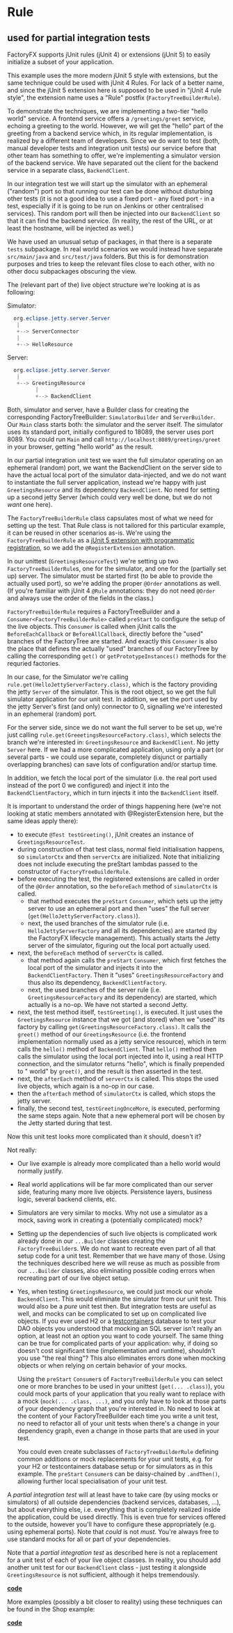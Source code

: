 # Rule
## used for partial integration tests 
FactoryFX supports jUnit rules (jUnit 4) or extensions (jUnit 5) to easily initialize a 
subset of your application.

This example uses the more modern jUnit 5 style with extensions, but the same technique could be used
with jUnit 4 Rules. For lack of a better name, and since the jUnit 5 extension here is supposed to be
used in "jUnit 4 rule style", the extension name uses a "Rule" postfix (`FactoryTreeBuilderRule`).

To demonstrate the techniques, we are implementing a two-tier "hello world" service. A frontend service
offers a `/greetings/greet` service, echoing a greeting to the world. However, we will get the "hello" part
of the greeting from a backend service which, in its regular implementation, is realized by a different
team of developers. Since we do want to test (both, manual developer tests and integration unit tests) our
service before that other team has something to offer, we're implementing a simulator version of the backend
service. We have separated out the client for the backend service in a separate class, `BackendClient`.

In our integration test we will start up the simulator with an ephemeral ("random") port so that running
our test can be done without disturbing other tests (it is not a good idea to use a fixed port - any fixed
port - in a test, especially if it is going to be run on Jenkins or other centralised services). This
random port will then be injected into our `BackendClient` so that it can find the backend service.
(In reality, the rest of the URL, or at least the hostname, will be injected as well.)

We have used an unusual setup of packages, in that there is a separate `tests` subpackage. In real world
scenarios we would instead have separate `src/main/java` and `src/test/java` folders. But this is for demonstration
purposes and tries to keep the relevant files close to each other, with no other docu subpackages obscuring
the view.

The (relevant part of the) live object structure we're looking at is as following:

Simulator:
```java
  org.eclipse.jetty.server.Server
   |
   +--> ServerConnector
   |
   +--> HelloResource
```

Server:
```java
  org.eclipse.jetty.server.Server
   |
   +--> GreetingsResource
         |
         +--> BackendClient
```

Both, simulator and server, have a Builder class for creating the corresponding FactoryTreeBuilder:
`SimulatorBuilder` and `ServerBuilder`. Our `Main` class starts both: the simulator and the server
itself. The simulator uses its standard port, initially configured to 18089, the server uses port 8089.
You could run `Main` and call `http://localhost:8089/greetings/greet` in your browser, getting "hello world"
as the result. 

In our partial integration unit test we want the full simulator operating on an ephemeral (random) port,
we want the BackendClient on the server side to have the actual local port of the simulator data-injected,
and we do not want to instantiate the full server application, instead we're happy with just `GreetingsResource`
and its dependency `BackendClient`. No need for setting up a second jetty Server (which could very well
be done, but we do not *want* one here).

The `FactoryTreeBuilderRule` class capsulates most of what we need for setting up the test. That Rule class
is not tailored for this particular example, it can be reused in other scenarios as-is‌. We're using the
`FactoryTreeBuilderRule` as a 
[jUnit 5 extension with programmatic registration](https://junit.org/junit5/docs/current/user-guide/#extensions-registration-programmatic),
so we add the `@RegisterExtension` annotation.

In our unittest (`GreetingsResourceTest`) we're setting up two `FactoryTreeBuilderRule`s, one for the simulator,
and one for the (partially set up) server. The simulator must be started first (to be able to provide the
actually used port), so we're adding the proper `@Order` annotations as well. (If you're familiar with
jUnit 4 `@Rule` annotations: they do not need `@Order` and always use the order of the fields in the class.)

`FactoryTreeBuilderRule` requires a FactoryTreeBuilder and a `Consumer<FactoryTreeBuilderRule>` 
called `preStart` to configure the setup of the live objects. This `Consumer` is called when jUnit calls
the `BeforeEachCallback` or `BeforeAllCallback`, directly before the "used" branches of the FactoryTree
are started. And exactly this `Consumer` is also the place that defines the actually "used" branches of
our FactoryTree by calling the corresponding `get()` or `getPrototypeInstances()` methods for the
requried factories.

In our case, for the Simulator we're calling `rule.get(HelloJettyServerFactory.class)`, which is the
factory providing the jetty `Server` of the simulator. This is the root object, so we get the full
simulator application for our unit test. In addition, we set the port used by the jetty Server's
first (and only) connector to 0, signalling we're interested in an ephemeral (random) port.

For the server side, since we do not want the full server to be set up, we're just calling 
`rule.get(GreeetingsResourceFactory.class)`, which selects the branch we're interested in:
`GreetingsResource` and `BackendClient`. No jetty `Server` here. If we had a more complicated
application, using only a part (or several parts - we could use separate, completely disjunct
or partially overlapping branches) can save lots of configuration and/or startup time. 

In addition, we fetch the local port of the simulator (i.e. the real port used instead of the port 0 
we configured) and inject it into the `BackendClientFactory`, which in turn injects it into the 
`BackendClient` itself.

It is important to understand the order of things happening here (we're not looking at static 
members annotated with @RegisterExtension here, but the same ideas apply there):

* to execute `@Test testGreeting()`, jUnit creates an instance of `GreetingsResourceTest`.
* during construction of that test class, normal field initialisation happens, so `simulatorCtx`
  and then `serverCtx` are initialized. Note that initializing does not include executing
  the preStart lambdas passed to the constructor of `FactoryTreeBuilderRule`.
* before executing the test, the registered extensions are called in order of the `@Order` annotation,
  so the `beforeEach` method of `simulatorCtx` is called.
  * that method executes the `preStart` `Consumer`, which sets up the jetty server to use an
    ephemeral port and then "uses" the full server (`get(HelloJettyServerFactory.class)`).
  * next, the used branches of the simulator rule (i.e. `HelloJettyServerFactory` and all its 
    dependencies) are started (by the FactoryFX lifecycle management). This actually starts the 
    Jetty server of the simulator, figuring out the local port actually used. 
* next, the `beforeEach` method of `serverCtx` is called.
  * that method again calls the `preStart` `Consumer`, which first fetches the local port of
    the simulator and injects it into the `BackendClientFactory`. Then it "uses" `GreetingsResourceFactory`
    and thus also its dependency, `BackendClientFactory`.
  * next, the used branches of the server rule (i.e. `GreetingsResourceFactory` and its
    dependency) are started, which actually is a no-op. We have not started a second Jetty. 
* next, the test method itself, `testGreeting()`, is executed. It just uses the `GreetingsResource`
  instance that we got (and stored) when we "used" its factory by calling `get(GreetingsResourceFactory.class)`.
  It calls the `greet()` method of our `GreetingsResource` (i.e. the frontend implementation normally
  used as a jetty service resource), which in term calls the `hello()` method of `BackendClient`.
  That `hello()` method then calls the simulator using the local port injected into it, using
  a real HTTP connection, and the simulator returns "hello", which is finally prepended to " world"
  by `greet()`, and the result is then asserted in the test.
* next, the `afterEach` method of `serverCtx` is called. This stops the used live objects, which
  again is a no-op in our case.
* then the `afterEach` method of `simulatorCtx` is called, which stops the jetty server.
* finally, the second test, `testGreetingOnceMore`, is executed, performing the same steps
  again. Note that a new ephemeral port will be chosen by the Jetty started during that test.
  
Now this unit test looks more complicated than it should, doesn't it?

Not really:

* Our live example is already more complicated than a hello world would normally justify.
* Real world applications will be far more complicated than our server side, featuring many more
  live objects. Persistence layers, business logic, several backend clients, etc.
* Simulators are very similar to mocks. Why not use a simulator as a mock, saving work
  in creating a (potentially complicated) mock?
* Setting up the dependencies of such live objects is complicated work already done in our
  `...Builder` classes creating the `FactoryTreeBuilder`s. We do not want to
  recreate even part of all that setup code for a unit test. Remember that we have many of those.
  Using the techniques described here we will reuse as much as possible from our `...Builder` classes,
  also eliminating possible coding errors when recreating part of our live object setup.
* Yes, when testing `GreetingsResource`, we could just mock our whole `BackendClient`. This would
  eliminate the simulator from our unit test. This would also be a *pure* unit test then. But
  integration tests are useful as well, and mocks can be complicated to set up on complicated
  live objects. If you ever used H2 or a [testcontainers](https://www.testcontainers.org/modules/databases/)
  database to test your DAO objects you understood that mocking an SQL server isn't really an
  option, at least not an option you want to code yourself. The same thing can be true for 
  complicated parts of your application: why, if doing so doesn't cost significant time 
  (implementation and runtime), shouldn't you use "the real thing"? This also eliminates errors
  done when mocking objects or when relying on certain behavior of your mocks.
  
  Using the `preStart` `Consumer`s of `FactoryTreeBuilderRule` you can select one or more
  branches to be used in your unittest (`get(... .class)`), you could mock parts of your
  application that you really want to replace with a mock (`mock(... .class, ...)`, and you only have to look at
  those parts of your dependency graph that you're interested in. No need to look at the
  content of your FactoryTreeBuilder each time you write a unit test, no need to refactor
  all of your unit tests when there's a change in your dependency graph, even a change
  in those parts that are used in your test.
  
  You could even create subclasses of `FactoryTreeBuilderRule` defining common additions or
  mock replacements for your unit tests, e.g. for your H2 or testcontainers database setup
  or for simulators as in this example. The `preStart` `Consumer`s can be daisy-chained 
  by `.andThen()`, allowing further local specialisation of your unit test.

A *partial integration test* will at least have to take care (by using mocks or simulators)
of all outside dependencies (backend services, databases, ...), but about everything else,
i.e. everything that is completely realized inside the application, could be used directly.
This is even true for services offered to the outside, however you'll have to configure
these appropriately (e.g. using ephemeral ports). Note that *could* is not *must*. You're
always free to use standard mocks for all or part of your dependencies.

Note that a *partial integration test* as described here is not a replacement for a unit
test of each of your live object classes. In reality, you should add another unit test
for our `BackendClient` class - just testing it alongside `GreetingsResource` is not
sufficient, although it helps tremendously.


[**code**](https://github.com/factoryfx/factoryfx/tree/master/docu/src/test/java/io/github/factoryfx/docu/rule)

More examples (possibly a bit closer to reality) using these techniques can be found in the Shop example:

[**code**](https://github.com/factoryfx/factoryfx/tree/master/example/src/test/java/io/github/factoryfx/example)
